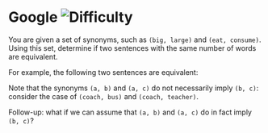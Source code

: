 # Google ![Difficulty](https://img.shields.io/badge/-MEDIUM-yellow)
	
You are given a set of synonyms, such as `(big, large)` and `(eat, consume)`. Using this set, determine if two sentences with the same number of words are equivalent.
	
For example, the following two sentences are equivalent:
	




	
Note that the synonyms `(a, b)` and `(a, c)` do not necessarily imply `(b, c)`: consider the case of `(coach, bus)` and `(coach, teacher)`.
	
Follow-up: what if we can assume that `(a, b)` and `(a, c)` do in fact imply `(b, c)`?
	
